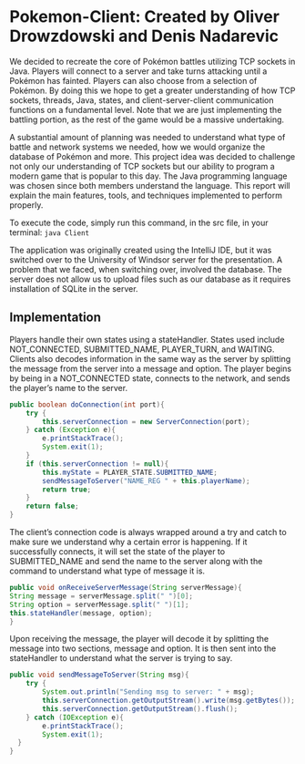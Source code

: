 # Pokemon-Client: Created by Oliver Drowzdowski and Denis Nadarevic
We decided to recreate the core of Pokémon battles utilizing TCP sockets in Java. Players will connect to a server and take turns attacking until a Pokémon has fainted. Players can also choose from a selection of Pokémon. By doing this we hope to get a greater understanding of how TCP sockets, threads, Java, states, and client-server-client communication functions on a fundamental level. Note that we are just implementing the battling portion, as the rest of the game would be a massive undertaking. 

A substantial amount of planning was needed to understand what type of battle and network systems we needed, how we would organize the database of Pokémon and more. This project idea was decided to challenge not only our understanding of TCP sockets but our ability to program a modern game that is popular to this day. The Java programming language was chosen since both members understand the language. This report will explain the main features, tools, and techniques implemented to perform properly.

To execute the code, simply run this command, in the src file, in your terminal: ``` java Client ```

The application was originally created using the IntelliJ IDE, but it was switched over to the University of Windsor server for the presentation. A problem that we faced, when switching over, involved the database. The server does not allow us to upload files such as our database as it requires installation of SQLite in the server. 



## Implementation
Players handle their own states using a stateHandler. States used include NOT_CONNECTED, SUBMITTED_NAME, PLAYER_TURN, and WAITING. Clients also decodes information in the same way as the server by splitting the message from the server into a message and option. The player begins by being in a NOT_CONNECTED state, connects to the network, and sends the player’s name to the server.

```java
public boolean doConnection(int port){
	try {
		this.serverConnection = new ServerConnection(port);
	} catch (Exception e){
		e.printStackTrace();
		System.exit(1);
	}
	if (this.serverConnection != null){
		this.myState = PLAYER_STATE.SUBMITTED_NAME;
		sendMessageToServer("NAME_REG " + this.playerName);
		return true;
	}
	return false;
}
```

The client’s connection code is always wrapped around a try and catch to make sure we understand why a certain error is happening. If it successfully connects, it will set the state of the player to SUBMITTED_NAME and send the name to the server along with the command to understand what type of message it is.

```java
public void onReceiveServerMessage(String serverMessage){
String message = serverMessage.split(" ")[0];	
String option = serverMessage.split(" ")[1];
this.stateHandler(message, option);
}
```

Upon receiving the message, the player will decode it by splitting the message into two sections, message and option. It is then sent into the stateHandler to understand what the server is trying to say.

```java
public void sendMessageToServer(String msg){
	try {
		System.out.println("Sending msg to server: " + msg);
		this.serverConnection.getOutputStream().write(msg.getBytes());
		this.serverConnection.getOutputStream().flush();
	} catch (IOException e){
		e.printStackTrace();
		System.exit(1);
  }
}
```
